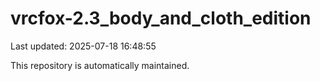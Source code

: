 # vrcfox-2.3_body_and_cloth_edition

Last updated: 2025-07-18 16:48:55

This repository is automatically maintained.

